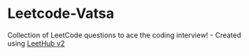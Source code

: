 # Leetcode-Vatsa
Collection of LeetCode questions to ace the coding interview! - Created using [LeetHub v2](https://github.com/arunbhardwaj/LeetHub-2.0)
